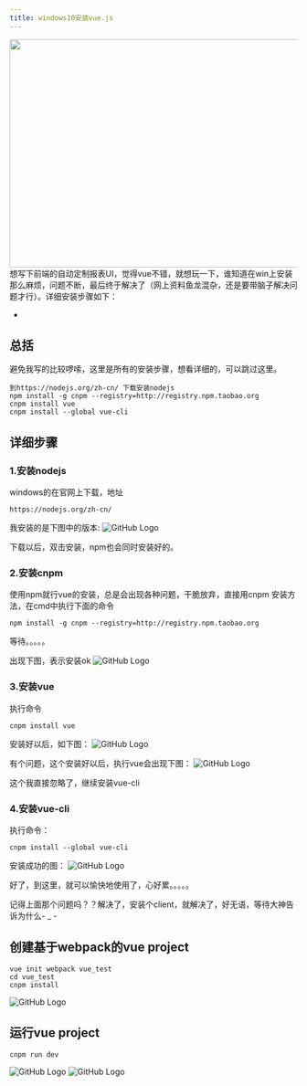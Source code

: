 ```yaml
---
title: windows10安装vue.js
---
```

<div align=left>
    <img src="/img/vue/238555602663002408.jpg" width="600" height="400" alt=""/>
</div>
想写下前端的自动定制报表UI，觉得vue不错，就想玩一下，谁知道在win上安装那么麻烦，问题不断，最后终于解决了（网上资料鱼龙混杂，还是要带脑子解决问题才行）。详细安装步骤如下：

+ <!-- more -->

## 总括
避免我写的比较啰嗦，这里是所有的安装步骤，想看详细的，可以跳过这里。
```
到https://nodejs.org/zh-cn/ 下载安装nodejs
npm install -g cnpm --registry=http://registry.npm.taobao.org
cnpm install vue
cnpm install --global vue-cli
```


## 详细步骤

### 1.安装nodejs

windows的在官网上下载，地址
```
https://nodejs.org/zh-cn/
```


我安装的是下图中的版本:
![GitHub Logo](/img/vue/20170927103933.png)

下载以后，双击安装，npm也会同时安装好的。

### 2.安装cnpm

使用npm就行vue的安装，总是会出现各种问题，干脆放弃，直接用cnpm
安装方法，在cmd中执行下面的命令
```
npm install -g cnpm --registry=http://registry.npm.taobao.org
```

等待。。。。。

出现下图，表示安装ok
![GitHub Logo](/img/vue/20170927104442.png)


### 3.安装vue
执行命令
```
cnpm install vue
```
安装好以后，如下图：
![GitHub Logo](/img/vue/20170927105040.png)

有个问题，这个安装好以后，执行vue会出现下图：
![GitHub Logo](/img/vue/20170927105152.png)

这个我直接忽略了，继续安装vue-cli

### 4.安装vue-cli
执行命令：
```
cnpm install --global vue-cli
```
安装成功的图：
![GitHub Logo](/img/vue/20170927105347.png)

好了，到这里，就可以愉快地使用了，心好累。。。。。

记得上面那个问题吗？？解决了，安装个client，就解决了，好无语，等待大神告诉为什么- _ -


## 创建基于webpack的vue project
```
vue init webpack vue_test
cd vue_test
cnpm install
```
![GitHub Logo](/img/vue/20170927144838.png)


## 运行vue project
```
cnpm run dev
```
![GitHub Logo](/img/vue/20170927145044.png)
![GitHub Logo](/img/vue/20170927144950.png)






